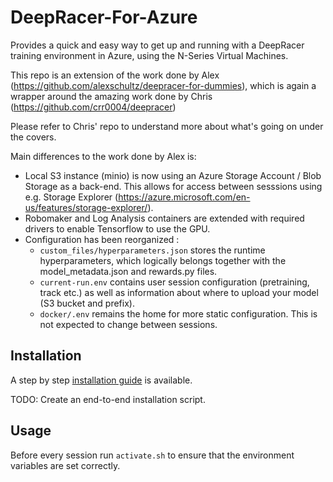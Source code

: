 # DeepRacer-For-Azure
Provides a quick and easy way to get up and running with a DeepRacer training environment in Azure, using the N-Series Virtual Machines.

This repo is an extension of the work done by Alex (https://github.com/alexschultz/deepracer-for-dummies), which is again a wrapper around the amazing work done by Chris (https://github.com/crr0004/deepracer)

Please refer to Chris' repo to understand more about what's going on under the covers.

Main differences to the work done by Alex is:
* Local S3 instance (minio) is now using an Azure Storage Account / Blob Storage as a back-end. This allows for access between sesssions using e.g. Storage Explorer (https://azure.microsoft.com/en-us/features/storage-explorer/).
* Robomaker and Log Analysis containers are extended with required drivers to enable Tensorflow to use the GPU.
* Configuration has been reorganized :
	* `custom_files/hyperparameters.json` stores the runtime hyperparameters, which logically belongs together with the model_metadata.json and rewards.py files.
	* `current-run.env` contains user session configuration (pretraining, track etc.) as well as information about where to upload your model (S3 bucket and prefix).
	* `docker/.env` remains the home for more static configuration. This is not expected to change between sessions.

## Installation

A step by step [installation guide](https://github.com/larsll/deepracer-for-azure/wiki/Install-DeepRacer-in-Azure) is available.

TODO: Create an end-to-end installation script.

## Usage

Before every session run `activate.sh` to ensure that the environment variables are set correctly.